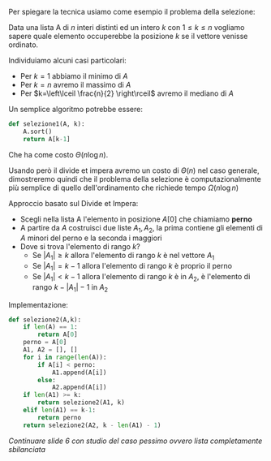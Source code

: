 Per spiegare la tecnica usiamo come esempio il problema della selezione:

Data una lista A di $n$ interi distinti ed un intero $k$ con $1\leq k\leq n$ vogliamo sapere quale elemento occuperebbe la posizione $k$ se il vettore venisse ordinato.

Individuiamo alcuni casi particolari:
- Per $k=1$ abbiamo il minimo di $A$
- Per $k=n$ avremo il massimo di $A$
- Per $k=\left\lceil  \frac{n}{2}  \right\rceil$ avremo il mediano di $A$

Un semplice algoritmo potrebbe essere:

```python
def selezione1(A, k):
	A.sort()
	return A[k-1]
```

Che ha come costo $\Theta(n\log n)$.

Usando però il divide et impera avremo un costo di $\Theta(n)$ nel caso generale, dimostreremo quindi che il problema della selezione è computazionalmente più semplice di quello dell'ordinamento che richiede tempo $\Omega(n\log n)$

Approccio basato sul Divide et Impera:
- Scegli nella lista A l'elemento in posizione $A[0]$ che chiamiamo **perno**
- A partire da $A$ costruisci due liste $A_{1},A_{2}$, la prima contiene gli elementi di $A$ minori del perno e la seconda i maggiori
- Dove si trova l'elemento di rango $k$?
	- Se $|A_{1}|\geq k$ allora l'elemento di rango $k$ è nel vettore $A_{1}$
	- Se $|A_{1}|=k-1$ allora l'elemento di rango $k$ è proprio il perno
	- Se $|A_{1}|<k-1$ allora l'elemento di rango $k$ è in $A_{2}$, è l'elemento di rango $k-|A_{1}|-1$ in $A_{2}$

Implementazione:

```python
def selezione2(A,k):
	if len(A) == 1:
		return A[0]
	perno = A[0]
	A1, A2 = [], []
	for i in range(len(A)):
		if A[i] < perno:
			A1.append(A[i])
		else:
			A2.append(A[i])
	if len(A1) >= k:
		return selezione2(A1, k)
	elif len(A1) == k-1:
		return perno
	return selezione2(A2, k - len(A1) - 1)
```

_Continuare slide 6 con studio del caso pessimo ovvero lista completamente sbilanciata_

